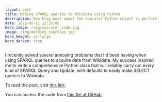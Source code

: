 ```yaml
---
layout: post
title: Making SPARQL queries to Wikidata using Python
description: New blog post about the Sparqler Python object to perform SPARQL queries
date: 2022-06-11 12:30:00
hero_image: /img/sparqler_code.jpg
image: /img/Welding_sparkles.jpg
hero_height: is-large
hero_darken: true
---
```


I recently solved several annoying problems that I'd been having when using SPARQL queries to acquire data from Wikidata. My success inspired me to write a comprehensive Python class that will reliably carry out every kind of SPARQL Query and Update, with defaults to easily make SELECT queries to Wikidata. 

To read the post, visit [this link](https://baskauf.blogspot.com/2022/06/making-sparql-queries-to-wikidata-using.html).

You can access the code from [this file at GitHub](https://github.com/HeardLibrary/digital-scholarship/blob/master/code/wikidata/sparqler.py) 
